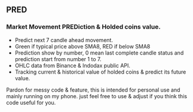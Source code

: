 ## PRED
### Market Movement PREDiction & Holded coins value.

- Predict next 7 candle ahead movement.
- Green if typical price above SMA8, RED if below SMA8
- Prediction show by number, 0 mean last complete candle status and prediction start from number 1 to 7.
- OHLC data from Binance & Indodax public API.
- Tracking current & historical value of holded coins & predict its future value.

Pardon for messy code & feature, this is intended for personal use and mainly running on my phone.
just feel free to use & adjust if you think this code useful for you.
